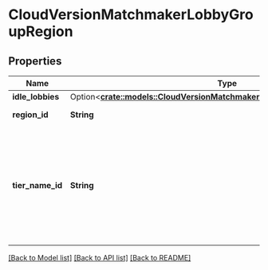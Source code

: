 # CloudVersionMatchmakerLobbyGroupRegion

## Properties

Name | Type | Description | Notes
------------ | ------------- | ------------- | -------------
**idle_lobbies** | Option<[**crate::models::CloudVersionMatchmakerLobbyGroupIdleLobbiesConfig**](CloudVersionMatchmakerLobbyGroupIdleLobbiesConfig.md)> |  | [optional]
**region_id** | **String** | A universally unique identifier. | 
**tier_name_id** | **String** | A human readable short identifier used to references resources. Different than a `rivet.common#Uuid` because this is intended to be human readable. Different than `rivet.common#DisplayName` because this should not include special characters and be short. | 

[[Back to Model list]](../README.md#documentation-for-models) [[Back to API list]](../README.md#documentation-for-api-endpoints) [[Back to README]](../README.md)


